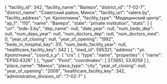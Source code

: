 {
    "facility_id": 342,
    "facility_name": "Валерэ",
    "district_id": "7-02-7",
    "district_name": "Советский район, Минск",
    "facility_url": "valere.by",
    "facility_address": "ул. Кропоткина",
    "facility_type": "Медицинский центр",
    "ap_1": "110",
    "name": "Валерэ",
    "state": "private institution",
    "stats": [
        {
            "url": "lode-3.by",
            "dep_name": null,
            "date_year": null,
            "num_beds_dep": null,
            "num_deps_year": null,
            "num_doctors_dep": null,
            "num_doctors_med": 0,
            "year_of_closing": null,
            "year_of_opening": "1992",
            "beds_in_hospital_key": 311,
            "num_beds_facility_year": null,
            "healthcare_facility_key": 342
        }
    ],
    "med_id": 595321,
    "address": "ул. Кропоткина",
    "coord_x_y": {
        "crs": {
            "type": "name",
            "properties": {
                "name": "EPSG:4326"
            }
        },
        "type": "Point",
        "coordinates": [
            27.5651,
            53.9259
        ]
    },
    "place_name": "Минск",
    "place_type": "city",
    "year_of_closing": null,
    "year_of_opening": "2009",
    "healthcare_facility_key": 342,
    "administrative_division_id": "7-02-7"
}